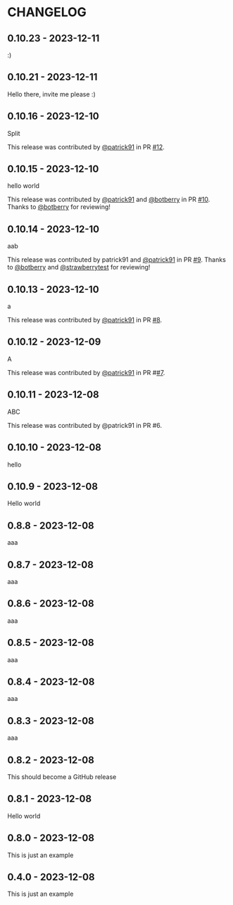 CHANGELOG
=========

0.10.23 - 2023-12-11
--------------------

:)

0.10.21 - 2023-12-11
--------------------

Hello there, invite me please :)

0.10.16 - 2023-12-10
--------------------

Split

This release was contributed by [@patrick91](https://github.com/patrick91) in PR [#12](https://github.com/test-patrick/autopub-tests/pull/12).

0.10.15 - 2023-12-10
--------------------

hello world

This release was contributed by [@patrick91](https://github.com/patrick91) and [@botberry](https://github.com/botberry) in PR [#10](https://github.com/test-patrick/autopub-tests/pull/10).
Thanks to [@botberry](https://github.com/botberry) for reviewing!

0.10.14 - 2023-12-10
--------------------

aab

This release was contributed by patrick91 and [@patrick91](https://github.com/patrick91) in PR [#9](https://github.com/test-patrick/autopub-tests/pull/9). Thanks to [@botberry](https://github.com/botberry) and [@strawberrytest](https://github.com/strawberrytest) for reviewing!

0.10.13 - 2023-12-10
--------------------

a

This release was contributed by [@patrick91](https://github.com/patrick91) in PR [#8](https://github.com/test-patrick/autopub-tests/pull/8).

0.10.12 - 2023-12-09
--------------------

A

This release was contributed by [@patrick91](https://github.com/patrick91) in PR #[#7](https://github.com/test-patrick/autopub-tests/pull/7).

0.10.11 - 2023-12-08
--------------------

ABC

This release was contributed by @patrick91 in PR #6.

0.10.10 - 2023-12-08
--------------------

hello

0.10.9 - 2023-12-08
-------------------

Hello world

0.8.8 - 2023-12-08
------------------

aaa

0.8.7 - 2023-12-08
------------------

aaa

0.8.6 - 2023-12-08
------------------

aaa

0.8.5 - 2023-12-08
------------------

aaa

0.8.4 - 2023-12-08
------------------

aaa

0.8.3 - 2023-12-08
------------------

aaa

0.8.2 - 2023-12-08
------------------

This should become a GitHub release

0.8.1 - 2023-12-08
------------------

Hello world

0.8.0 - 2023-12-08
------------------

This is just an example

0.4.0 - 2023-12-08
------------------

This is just an example